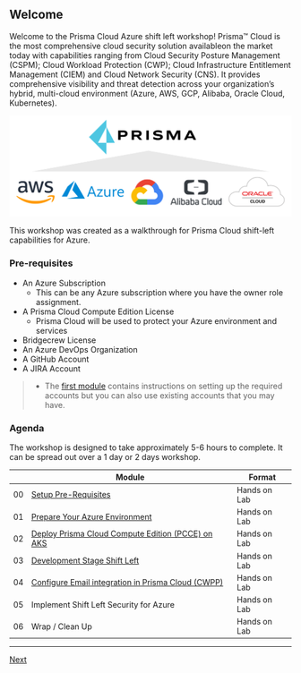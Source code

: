 ## Welcome

Welcome to the Prisma Cloud Azure shift left workshop! Prisma™ Cloud is the most comprehensive cloud security solution availableon the market today with capabilities ranging from Cloud Security Posture Management (CSPM); Cloud Workload Protection (CWP);  Cloud Infrastructure Entitlement Management (CIEM) and Cloud Network Security (CNS). It provides comprehensive visibility and threat detection across your organization’s hybrid, multi-cloud environment (Azure, AWS, GCP, Alibaba, Oracle Cloud, Kubernetes). 

![readme-prisma](./images/readme-prisma.png)

This workshop was created as a walkthrough for Prisma Cloud shift-left capabilities for Azure.

### Pre-requisites

* An Azure Subscription
  * This can be any Azure subscription where you have the owner role assignment.
* A Prisma Cloud Compute Edition License
  * Prisma Cloud will be used to protect your Azure environment and services
* Bridgecrew License
* An Azure DevOps Organization
* A GitHub Account
* A JIRA Account

>* The [first module](modules/0-prerequisites.md) contains instructions on setting up the required accounts but you can also use existing accounts that you may have.
### Agenda

The workshop is designed to take approximately 5-6 hours to complete. It can be spread out over a 1 day or 2 days workshop.

|    | Module                   | Format       |
|----|--------------------------|--------------|
| 00 | [Setup Pre-Requisites](modules/0-prerequisites.md)                         | Hands on Lab |
| 01 | [Prepare Your Azure Environment](modules/1-prepare-the-environment.md) | Hands on Lab |
| 02 | [Deploy Prisma Cloud Compute Edition (PCCE) on AKS](modules/2-pcce-aks-deploy.md) | Hands on Lab |
| 03 | [Development Stage Shift Left](modules/3-pcce-development-stage-shift-left.md)                | Hands on Lab |
| 04 | [Configure Email integration in Prisma Cloud (CWPP)](modules/4-email-integration-cwpp.md) | Hands on Lab |
| 05 | Implement Shift Left Security for Azure    | Hands on Lab |
| 06 | Wrap / Clean Up     | Hands on Lab |
----

[Next](modules/0-prerequisites.md)